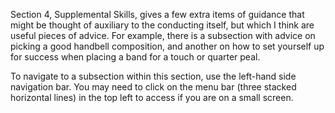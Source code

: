 Section 4, Supplemental Skills, gives a few extra items of guidance that might be thought of auxiliary to the conducting itself, but which I think are useful pieces of advice. For example, there is a subsection with advice on picking a good handbell composition, and another on how to set yourself up for success when placing a band for a touch or quarter peal.

To navigate to a subsection within this section, use the left-hand side navigation bar. You may need to click on the menu bar (three stacked horizontal lines) in the top left to access if you are on a small screen.
